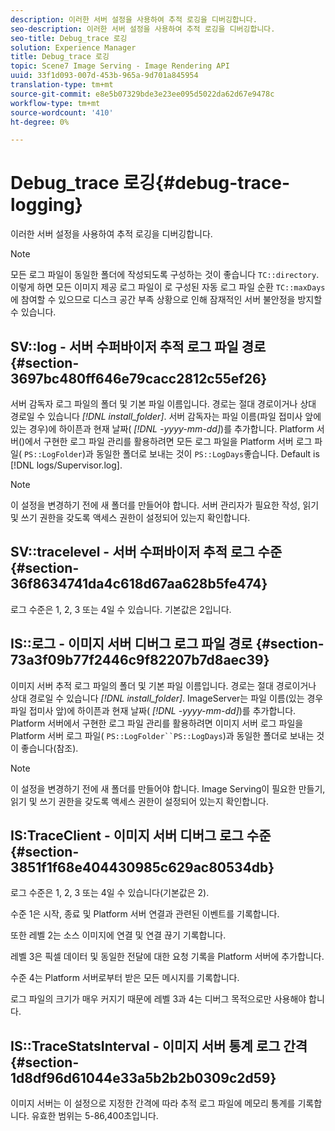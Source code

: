 ```yaml
---
description: 이러한 서버 설정을 사용하여 추적 로깅을 디버깅합니다.
seo-description: 이러한 서버 설정을 사용하여 추적 로깅을 디버깅합니다.
seo-title: Debug_trace 로깅
solution: Experience Manager
title: Debug_trace 로깅
topic: Scene7 Image Serving - Image Rendering API
uuid: 33f1d093-007d-453b-965a-9d701a845954
translation-type: tm+mt
source-git-commit: e8e5b07329bde3e23ee095d5022da62d67e9478c
workflow-type: tm+mt
source-wordcount: '410'
ht-degree: 0%

---
```



# Debug_trace 로깅{#debug-trace-logging}

이러한 서버 설정을 사용하여 추적 로깅을 디버깅합니다.

>[!NOTE]
>
>모든 로그 파일이 동일한 폴더에 작성되도록 구성하는 것이 좋습니다 `TC::directory`. 이렇게 하면 모든 이미지 제공 로그 파일이 로 구성된 자동 로그 파일 순환 `TC::maxDays`에 참여할 수 있으므로 디스크 공간 부족 상황으로 인해 잠재적인 서버 불안정을 방지할 수 있습니다.

## SV::log - 서버 수퍼바이저 추적 로그 파일 경로 {#section-3697bc480ff646e79cacc2812c55ef26}

서버 감독자 로그 파일의 폴더 및 기본 파일 이름입니다. 경로는 절대 경로이거나 상대 경로일 수 있습니다 *[!DNL install_folder]*. 서버 감독자는 파일 이름(파일 접미사 앞에 있는 경우)에 하이픈과 현재 날짜( *[!DNL -yyyy-mm-dd]*)를 추가합니다. Platform 서버()에서 구현한 로그 파일 관리를 활용하려면 모든 로그 파일을 Platform 서버 로그 파일( `PS::LogFolder`)과 동일한 폴더로 보내는 것이 `PS::LogDays`좋습니다. Default is [!DNL logs/Supervisor.log].

>[!NOTE]
>
>이 설정을 변경하기 전에 새 폴더를 만들어야 합니다. 서버 관리자가 필요한 작성, 읽기 및 쓰기 권한을 갖도록 액세스 권한이 설정되어 있는지 확인합니다.

## SV::tracelevel - 서버 수퍼바이저 추적 로그 수준 {#section-36f8634741da4c618d67aa628b5fe474}

로그 수준은 1, 2, 3 또는 4일 수 있습니다. 기본값은 2입니다.

## IS::로그 - 이미지 서버 디버그 로그 파일 경로 {#section-73a3f09b77f2446c9f82207b7d8aec39}

이미지 서버 추적 로그 파일의 폴더 및 기본 파일 이름입니다. 경로는 절대 경로이거나 상대 경로일 수 있습니다 *[!DNL install_folder]*. ImageServer는 파일 이름(있는 경우 파일 접미사 앞)에 하이픈과 현재 날짜( *[!DNL -yyyy-mm-dd]*)를 추가합니다. Platform 서버에서 구현한 로그 파일 관리를 활용하려면 이미지 서버 로그 파일을 Platform 서버 로그 파일( `PS::LogFolder``PS::LogDays`)과 동일한 폴더로 보내는 것이 좋습니다(참조).

>[!NOTE]
>
>이 설정을 변경하기 전에 새 폴더를 만들어야 합니다. Image Serving이 필요한 만들기, 읽기 및 쓰기 권한을 갖도록 액세스 권한이 설정되어 있는지 확인합니다.

## IS:TraceClient - 이미지 서버 디버그 로그 수준 {#section-3851f1f68e404430985c629ac80534db}

로그 수준은 1, 2, 3 또는 4일 수 있습니다(기본값은 2).

수준 1은 시작, 종료 및 Platform 서버 연결과 관련된 이벤트를 기록합니다.

또한 레벨 2는 소스 이미지에 연결 및 연결 끊기 기록합니다.

레벨 3은 픽셀 데이터 및 동일한 전달에 대한 요청 기록을 Platform 서버에 추가합니다.

수준 4는 Platform 서버로부터 받은 모든 메시지를 기록합니다.

로그 파일의 크기가 매우 커지기 때문에 레벨 3과 4는 디버그 목적으로만 사용해야 합니다.

## IS::TraceStatsInterval - 이미지 서버 통계 로그 간격 {#section-1d8df96d61044e33a5b2b2b0309c2d59}

이미지 서버는 이 설정으로 지정한 간격에 따라 추적 로그 파일에 메모리 통계를 기록합니다. 유효한 범위는 5-86,400초입니다.
